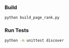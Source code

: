 ### Build
```bash
python build_page_rank.py
```

### Run Tests
```bash
python -m unittest discover
```
